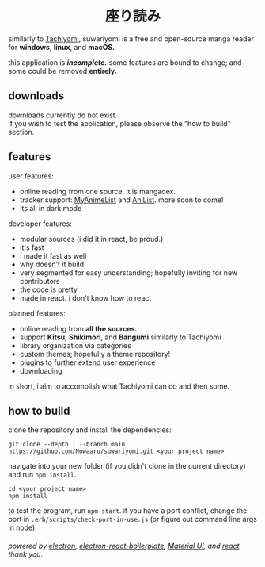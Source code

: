 <center><h1><b>座り読み</b></h1></center>

similarly to [Tachiyomi](https://github.com/tachiyomiorg/tachiyomi), suwariyomi is a free and open-source manga reader for <b>windows</b>, <b>linux</b>, and <b>macOS.</b>
<br />

this application is **_incomplete._** some features are bound to change; and some could be removed **entirely.**

<h2><b>downloads</b></h2>

downloads currently do not exist. <br />
if you wish to test the application, please observe the "how to build" section.

<h2><b>features</b></h2>

user features:

- online reading from one source. it is mangadex.
- tracker support: [MyAnimeList](https://www.myanimelist.com) and [AniList](https://anilist.co). more soon to come!
- its all in dark mode

developer features:

- modular sources (i did it in react, be proud.)
- it's fast
- i made it fast as well
- why doesn't it build
- very segmented for easy understanding; hopefully inviting for new contributors
- the code is pretty
- made in react. i don't know how to react

planned features:

- online reading from **all the sources.**
- support **Kitsu**, **Shikimori**, and **Bangumi** similarly to Tachiyomi
- library organization via categories
- custom themes; hopefully a theme repository!
- plugins to further extend user experience
- downloading

in short, i aim to accomplish what Tachiyomi can do and then some.

<h2><b>how to build</b></h2>
clone the repository and install the dependencies:

```
git clone --depth 1 --branch main https://github.com/Nowaaru/suwariyomi.git <your project name>
```

navigate into your new folder (if you didn't clone in the current directory) and run `npm install`.

```
cd <your project name>
npm install
```

to test the program, run `npm start`.
if you have a port conflict, change the port in `.erb/scripts/check-port-in-use.js` (or figure out command line args in node)

###### powered by [electron](https://github.com/electron/electron), [electron-react-boilerplate](https://github.com/electron-react-boilerplate), [Material UI](https://mui.com/), and [react](https://github.com/facebook/react). thank you.
